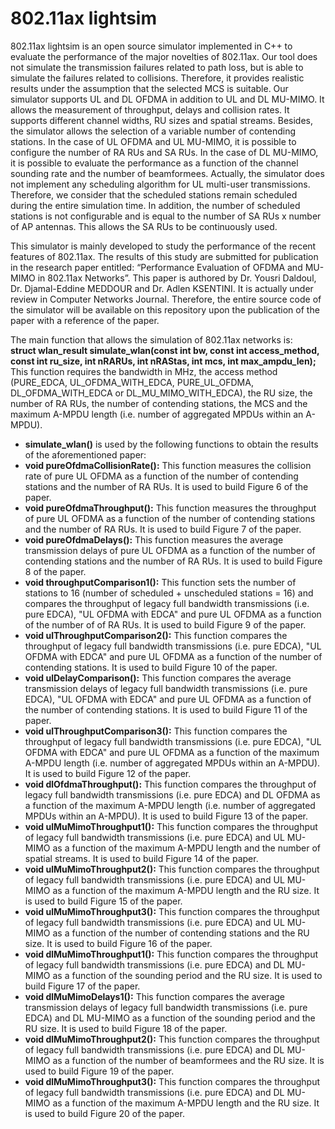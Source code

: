 # 802.11ax lightsim  


802.11ax lightsim is an open source simulator implemented in C++ to evaluate the performance of the major novelties of 802.11ax. Our tool does not simulate the transmission failures related to path loss, but is able to simulate the failures related to collisions. Therefore, it provides realistic results under the assumption that the selected MCS is suitable. Our simulator supports UL and DL OFDMA in addition to UL and DL MU-MIMO. It allows the measurement of throughput, delays and collision rates. It supports different channel widths, RU sizes and spatial streams. Besides, the simulator allows the selection of a variable number of contending stations. In the case of UL OFDMA and UL MU-MIMO, it is possible to configure the number of RA RUs and SA RUs. In the case of DL MU-MIMO, it is possible to evaluate the performance as a function of the channel sounding rate and the number of beamformees. Actually, the simulator does not implement any scheduling algorithm for UL multi-user transmissions. Therefore, we consider that the scheduled stations remain scheduled during the entire simulation time. In addition, the number of scheduled stations is not configurable and is equal to the number of SA RUs x number of AP antennas. This allows the SA RUs to be continuously used.  

This simulator is mainly developed to study the performance of the recent features of 802.11ax. The results of this study are submitted for publication in the research paper entitled: “Performance Evaluation of OFDMA and MU-MIMO in 802.11ax Networks”. This paper is authored by Dr. Yousri Daldoul, Dr. Djamal-Eddine MEDDOUR and Dr. Adlen KSENTINI. It is actually under review in Computer Networks Journal. Therefore, the entire source code of the simulator will be available on this repository upon the publication of the paper with a reference of the paper.  

The main function that allows the simulation of 802.11ax networks is:  
**struct wlan_result simulate_wlan(const int bw, const int access_method, const int ru_size, int nRARUs, int nRAStas, int mcs, int max_ampdu_len);**  
This function requires the bandwidth in MHz, the access method (PURE_EDCA, UL_OFDMA_WITH_EDCA, PURE_UL_OFDMA, DL_OFDMA_WITH_EDCA or DL_MU_MIMO_WITH_EDCA), the RU size, the number of RA RUs, the number of contending stations, the MCS and the maximum A-MPDU length (i.e. number of aggregated MPDUs within an A-MPDU).  

* **simulate_wlan()** is used by the following functions to obtain the results of the aforementioned paper:  
* **void pureOfdmaCollisionRate():** This function measures the collision rate of pure UL OFDMA as a function of the number of contending stations and the number of RA RUs. It is used to build Figure 6 of the paper.  
* **void pureOfdmaThroughput():** This function measures the throughput of pure UL OFDMA as a function of the number of contending stations and the number of RA RUs. It is used to build Figure 7 of the paper.  
* **void pureOfdmaDelays():** This function measures the average transmission delays of pure UL OFDMA as a function of the number of contending stations and the number of RA RUs. It is used to build Figure 8 of the paper.  
* **void throughputComparison1():** This function sets the number of stations to 16 (number of scheduled + unscheduled stations = 16) and compares the throughput of legacy full bandwidth transmissions (i.e. pure EDCA), "UL OFDMA with EDCA" and pure UL OFDMA as a function of the number of of RA RUs. It is used to build Figure 9 of the paper.  
* **void ulThroughputComparison2():** This function compares the throughput of legacy full bandwidth transmissions (i.e. pure EDCA), "UL OFDMA with EDCA" and pure UL OFDMA as a function of the number of contending stations. It is used to build Figure 10 of the paper.  
* **void ulDelayComparison():** This function compares the average transmission delays of legacy full bandwidth transmissions (i.e. pure EDCA), "UL OFDMA with EDCA" and pure UL OFDMA as a function of the number of contending stations. It is used to build Figure 11 of the paper.  
* **void ulThroughputComparison3():** This function compares the throughput of legacy full bandwidth transmissions (i.e. pure EDCA), "UL OFDMA with EDCA" and pure UL OFDMA as a function of the maximum A-MPDU length (i.e. number of aggregated MPDUs within an A-MPDU). It is used to build Figure 12 of the paper.  
* **void dlOfdmaThroughput():** This function compares the throughput of legacy full bandwidth transmissions (i.e. pure EDCA) and DL OFDMA as a function of the maximum A-MPDU length (i.e. number of aggregated MPDUs within an A-MPDU). It is used to build Figure 13 of the paper.  
* **void ulMuMimoThroughput1():** This function compares the throughput of legacy full bandwidth transmissions (i.e. pure EDCA) and UL MU-MIMO as a function of the maximum A-MPDU length and the number of spatial streams. It is used to build Figure 14 of the paper.  
* **void ulMuMimoThroughput2():** This function compares the throughput of legacy full bandwidth transmissions (i.e. pure EDCA) and UL MU-MIMO as a function of the maximum A-MPDU length and the RU size. It is used to build Figure 15 of the paper.  
* **void ulMuMimoThroughput3():** This function compares the throughput of legacy full bandwidth transmissions (i.e. pure EDCA) and UL MU-MIMO as a function of the number of contending stations and the RU size. It is used to build Figure 16 of the paper.  
* **void dlMuMimoThroughput1():** This function compares the throughput of legacy full bandwidth transmissions (i.e. pure EDCA) and DL MU-MIMO as a function of the sounding period and the RU size. It is used to build Figure 17 of the paper.  
* **void dlMuMimoDelays1():** This function compares the average transmission delays of legacy full bandwidth transmissions (i.e. pure EDCA) and DL MU-MIMO as a function of the sounding period and the RU size. It is used to build Figure 18 of the paper.  
* **void dlMuMimoThroughput2():** This function compares the throughput of legacy full bandwidth transmissions (i.e. pure EDCA) and DL MU-MIMO as a function of the number of beamformees and the RU size. It is used to build Figure 19 of the paper.  
* **void dlMuMimoThroughput3():** This function compares the throughput of legacy full bandwidth transmissions (i.e. pure EDCA) and DL MU-MIMO as a function of the maximum A-MPDU length and the RU size. It is used to build Figure 20 of the paper.  











